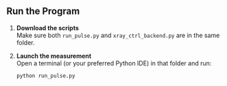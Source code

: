 ## Run the Program

1. **Download the scripts**  
   Make sure both `run_pulse.py` and `xray_ctrl_backend.py` are in the same folder.

2. **Launch the measurement**  
   Open a terminal (or your preferred Python IDE) in that folder and run:
   ```bash
   python run_pulse.py

